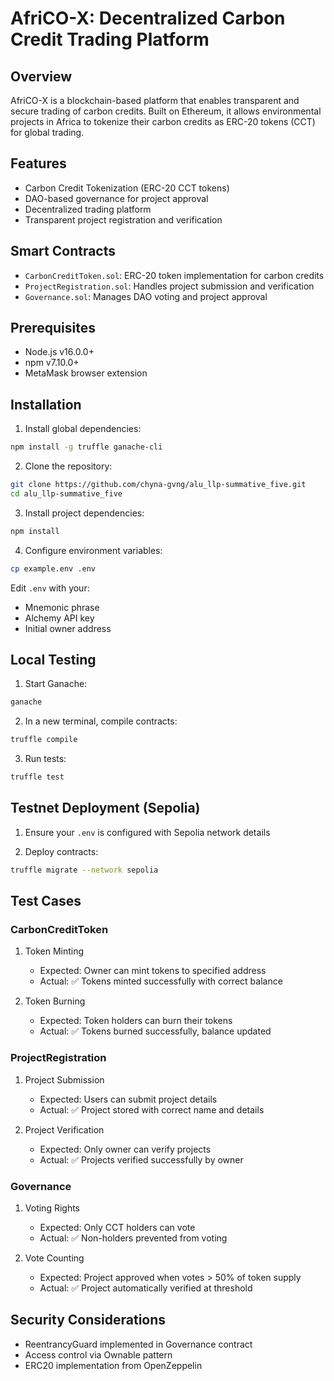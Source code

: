 # AfriCO-X: Decentralized Carbon Credit Trading Platform

## Overview
AfriCO-X is a blockchain-based platform that enables transparent and secure trading of carbon credits. Built on Ethereum, it allows environmental projects in Africa to tokenize their carbon credits as ERC-20 tokens (CCT) for global trading.

## Features
- Carbon Credit Tokenization (ERC-20 CCT tokens)
- DAO-based governance for project approval
- Decentralized trading platform
- Transparent project registration and verification

## Smart Contracts
- `CarbonCreditToken.sol`: ERC-20 token implementation for carbon credits
- `ProjectRegistration.sol`: Handles project submission and verification
- `Governance.sol`: Manages DAO voting and project approval

## Prerequisites
- Node.js v16.0.0+
- npm v7.10.0+
- MetaMask browser extension

## Installation

1. Install global dependencies:
```bash
npm install -g truffle ganache-cli
```

2. Clone the repository:
```bash
git clone https://github.com/chyna-gvng/alu_llp-summative_five.git
cd alu_llp-summative_five
```

3. Install project dependencies:
```bash
npm install
```

4. Configure environment variables:
```bash
cp example.env .env
```
Edit `.env` with your:
- Mnemonic phrase
- Alchemy API key
- Initial owner address

## Local Testing

1. Start Ganache:
```bash
ganache
```

2. In a new terminal, compile contracts:
```bash
truffle compile
```

3. Run tests:
```bash
truffle test
```

## Testnet Deployment (Sepolia)

1. Ensure your `.env` is configured with Sepolia network details

2. Deploy contracts:
```bash
truffle migrate --network sepolia
```

## Test Cases

### CarbonCreditToken
1. Token Minting
   - Expected: Owner can mint tokens to specified address
   - Actual: ✅ Tokens minted successfully with correct balance

2. Token Burning 
   - Expected: Token holders can burn their tokens
   - Actual: ✅ Tokens burned successfully, balance updated

### ProjectRegistration
1. Project Submission
   - Expected: Users can submit project details
   - Actual: ✅ Project stored with correct name and details

2. Project Verification
   - Expected: Only owner can verify projects
   - Actual: ✅ Projects verified successfully by owner

### Governance
1. Voting Rights
   - Expected: Only CCT holders can vote
   - Actual: ✅ Non-holders prevented from voting

2. Vote Counting
   - Expected: Project approved when votes > 50% of token supply
   - Actual: ✅ Project automatically verified at threshold

## Security Considerations
- ReentrancyGuard implemented in Governance contract
- Access control via Ownable pattern
- ERC20 implementation from OpenZeppelin
